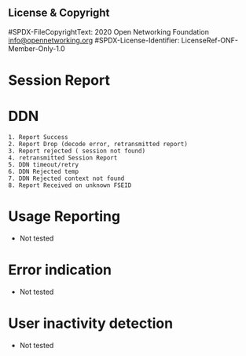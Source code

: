 License & Copyright
----

#SPDX-FileCopyrightText: 2020 Open Networking Foundation <info@opennetworking.org>
#SPDX-License-Identifier: LicenseRef-ONF-Member-Only-1.0

# Session Report 

# DDN 
    1. Report Success
    2. Report Drop (decode error, retransmitted report)
    3. Report rejected ( session not found)
    4. retransmitted Session Report
    5. DDN timeout/retry
    6. DDN Rejected temp
    7. DDN Rejected context not found
    8. Report Received on unknown FSEID

# Usage Reporting
- Not tested
# Error indication
- Not tested
# User inactivity detection
- Not tested

